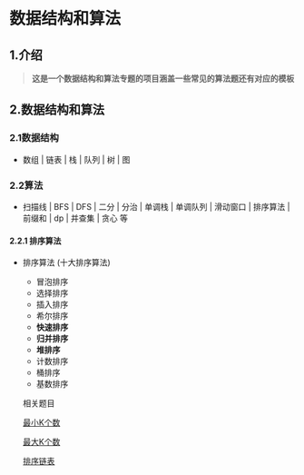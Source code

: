 # 数据结构和算法

## 1.介绍

> ​	**这是一个数据结构和算法专题的项目涵盖一些常见的算法题还有对应的模板**

## 2.数据结构和算法

### 2.1数据结构

* 数组 | 链表 | 栈 | 队列 | 树 | 图

### 2.2算法

* 扫描线 | BFS | DFS | 二分 | 分治 | 单调栈 | 单调队列 | 滑动窗口 | 排序算法 | 前缀和 | dp | 并查集 | 贪心 等

#### 2.2.1 排序算法

* 排序算法 (十大排序算法)

  * 冒泡排序
  * 选择排序
  * 插入排序
  * 希尔排序
  * **快速排序**
  * **归并排序**
  * **堆排序**
  * 计数排序
  * 桶排序
  * 基数排序

  

  相关题目

  [最小K个数](https://leetcode-cn.com/problems/zui-xiao-de-kge-shu-lcof/)

  [最大K个数](https://leetcode-cn.com/problems/kth-largest-element-in-an-array/)

  [排序链表](https://leetcode-cn.com/problems/sort-list/)

  

  

  

  

